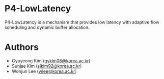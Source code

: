 # P4-LowLatency
P4-LowLatency is a mechanism that provides low latency with adaptive flow scheduling and dynamic buffer allocation.

# Authors
- Gyuyeong Kim (gykim08@korea.ac.kr)
- Sunjae Kim (sjkim92@korea.ac.kr)
- Wonjun Lee (wlee@korea.ac.kr)
